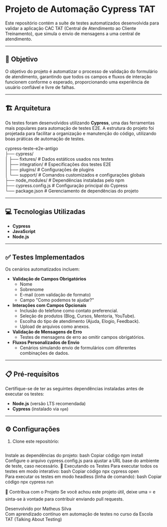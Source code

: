 # **Projeto de Automação Cypress TAT**  

Este repositório contém a suíte de testes automatizados desenvolvida para validar a aplicação CAC TAT (Central de Atendimento ao Cliente Treinamento), que simula o envio de mensagens a uma central de atendimento.  

---

## 🎯 **Objetivo**  
O objetivo do projeto é automatizar o processo de validação do formulário de atendimento, garantindo que todos os campos e fluxos de interação funcionem conforme o esperado, proporcionando uma experiência de usuário confiável e livre de falhas.  

---

## 🏗️ **Arquitetura**  
Os testes foram desenvolvidos utilizando **Cypress**, uma das ferramentas mais populares para automação de testes E2E. A estrutura do projeto foi projetada para facilitar a organização e manutenção do código, utilizando boas práticas de automação de testes.  


cypress-teste-e2e-antigo  
├── cypress/  
│   ├── fixtures/       # Dados estáticos usados nos testes  
│   ├── integration/    # Especificações dos testes E2E  
│   ├── plugins/        # Configurações de plugins  
│   └── support/        # Comandos customizados e configurações globais  
├── node_modules/       # Dependências instaladas pelo npm  
├── cypress.config.js   # Configuração principal do Cypress  
└── package.json        # Gerenciamento de dependências do projeto  

---

## 💻 **Tecnologias Utilizadas**  
- **Cypress**  
- **JavaScript**  
- **Node.js**  

---

## ✅ **Testes Implementados**  
Os cenários automatizados incluem:  
- **Validação de Campos Obrigatórios**  
  - Nome  
  - Sobrenome  
  - E-mail (com validação de formato)  
  - Campo "Como podemos te ajudar?"  
- **Interações com Campos Opcionais**  
  - Inclusão do telefone como contato preferencial.  
  - Seleção de produtos (Blog, Cursos, Mentoria, YouTube).  
  - Escolha do tipo de atendimento (Ajuda, Elogio, Feedback).  
  - Upload de arquivos como anexos.  
- **Validação de Mensagens de Erro**  
  - Testes de mensagens de erro ao omitir campos obrigatórios.  
- **Fluxos Personalizados de Envio**  
  - Cenários simulando envio de formulários com diferentes combinações de dados.  

---

## 📋 **Pré-requisitos**  
Certifique-se de ter as seguintes dependências instaladas antes de executar os testes:  
- **Node.js** (versão LTS recomendada)  
- **Cypress** (instalado via `npm`)  

---

## ⚙️ **Configurações**  
1. Clone este repositório:  
   ```bash  

Instale as dependências do projeto:
bash
Copiar código
npm install  
Configure o arquivo cypress.config.js para ajustar a URL base do ambiente de teste, caso necessário.
🚀 Executando os Testes
Para executar todos os testes em modo interativo:
bash
Copiar código
npx cypress open  
Para executar os testes em modo headless (linha de comando):
bash
Copiar código
npx cypress run  


🌟 Contribua com o Projeto
Se você achou este projeto útil, deixe uma ⭐ e sinta-se à vontade para contribuir enviando pull requests.

Desenvolvido por Matheus Silva  
Com aprendizado contínuo em automação de testes no curso da Escola TAT (Talking About Testing)
